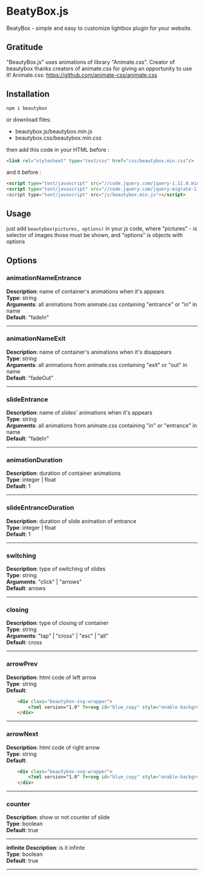 # BeatyBox.js
BeatyBox - simple and easy to customize lightbox plugin for your website.

Gratitude
----

"BeautyBox.js" uses animations of library "Animate.css". Creator of beautybox thanks creators of animate.css for giving an opportunity to use it!
Animate.css: https://github.com/animate-css/animate.css


Installation
-----

`npm i beautybox`

or download files:

- beautybox.js/beautybox.min.js
- beautybox.css/beautybox.min.css

then add this code in your HTML before  </head>:

```html
<link rel="stylesheet" type="text/css" href="css/beautybox.min.css"/>
```

and it before </body>:

```html
<script type="text/javascript" src="//code.jquery.com/jquery-1.11.0.min.js"></script>
<script type="text/javascript" src="//code.jquery.com/jquery-migrate-1.2.1.min.js"</script>
<script type="text/javascript" src="js/beautybox.min.js"></script>
```


Usage
-----

just add ```beautybox(pictures, options)``` in your js code, where "pictures" - is selector of images those must be shown, and "options" is objects with options


Options
-----

### animationNameEntrance ###  
**Description**: name of container's animations when it's appears  
**Type**: string  
**Arguments**: all animations from animate.css containing "entrance" or "in" in name  
**Default**: "fadeIn"  

***

### animationNameExit ###
**Description**: name of container's animations when it's disappears  
**Type**: string  
**Arguments**: all animations from animate.css containing "exit" or "out" in name  
**Default**: "fadeOut"  
***

### slideEntrance ###  
**Description**: name of slides' animations when it's appears  
**Type**: string  
**Arguments**: all animations from animate.css containing "in" or "entrance" in name  
**Default**: "fadeIn"  
***

### animationDuration ###   
**Description**: duration of container animations  
**Type**: integer | float  
**Default**: 1  
***

### slideEntranceDuration ###   
**Description**: duration of slide animation of entrance  
**Type**: integer | float  
**Default**: 1   
***

### switching ### 
**Description**: type of switching of slides   
**Type**: string  
**Arguments**: "click" | "arrows"  
**Default**: arrows  
***

### closing ### 
**Description**: type of closing of container  
**Type**: string  
**Arguments**: "tap" | "cross" | "esc" | "all"  
**Default**: cross  
***

### arrowPrev ###   
**Description**: html code of left arrow  
**Type**: string  
**Default**:
```html  
	<div class="beautybox-svg-wrapper">
		<?xml version="1.0" ?><svg id="blue_copy" style="enable-background:new 0 0 100 100;" version="1.1" viewBox="0 0 100 100" xml:space="preserve" xmlns="http://www.w3.org/2000/svg" xmlns:xlink="http://www.w3.org/1999/xlink"><g id="Layer_4_copy"><path d="M31.356,25.677l38.625,22.3c1.557,0.899,1.557,3.147,0,4.046l-38.625,22.3c-1.557,0.899-3.504-0.225-3.504-2.023V27.7   C27.852,25.902,29.798,24.778,31.356,25.677z"/><path d="M69.981,47.977l-38.625-22.3c-0.233-0.134-0.474-0.21-0.716-0.259l37.341,21.559c1.557,0.899,1.557,3.147,0,4.046   l-38.625,22.3c-0.349,0.201-0.716,0.288-1.078,0.301c0.656,0.938,1.961,1.343,3.078,0.699l38.625-22.3   C71.538,51.124,71.538,48.876,69.981,47.977z"/><path d="M31.356,25.677l38.625,22.3c1.557,0.899,1.557,3.147,0,4.046   l-38.625,22.3c-1.557,0.899-3.504-0.225-3.504-2.023V27.7C27.852,25.902,29.798,24.778,31.356,25.677z" style="fill:none;stroke:#000000;stroke-miterlimit:10;"/></g></svg>
	</div>
```
***

### arrowNext ###   
**Description**: html code of right arrow  
**Type**: string  
**Default**:  
```html
	<div class="beautybox-svg-wrapper">
		<?xml version="1.0" ?><svg id="blue_copy" style="enable-background:new 0 0 100 100;" version="1.1" viewBox="0 0 100 100" xml:space="preserve" xmlns="http://www.w3.org/2000/svg" xmlns:xlink="http://www.w3.org/1999/xlink"><g id="Layer_4_copy"><path d="M31.356,25.677l38.625,22.3c1.557,0.899,1.557,3.147,0,4.046l-38.625,22.3c-1.557,0.899-3.504-0.225-3.504-2.023V27.7   C27.852,25.902,29.798,24.778,31.356,25.677z"/><path d="M69.981,47.977l-38.625-22.3c-0.233-0.134-0.474-0.21-0.716-0.259l37.341,21.559c1.557,0.899,1.557,3.147,0,4.046   l-38.625,22.3c-0.349,0.201-0.716,0.288-1.078,0.301c0.656,0.938,1.961,1.343,3.078,0.699l38.625-22.3   C71.538,51.124,71.538,48.876,69.981,47.977z"/><path d="M31.356,25.677l38.625,22.3c1.557,0.899,1.557,3.147,0,4.046   l-38.625,22.3c-1.557,0.899-3.504-0.225-3.504-2.023V27.7C27.852,25.902,29.798,24.778,31.356,25.677z" style="fill:none;stroke:#000000;stroke-miterlimit:10;"/></g></svg>
	</div>
```
***

### counter ###   
**Description**: show or not counter of slide  
**Type**: boolean  
**Default**: true  
***

**infinite** 
**Description**: is it infinte  
**Type**: boolean  
**Default**: true  
***
